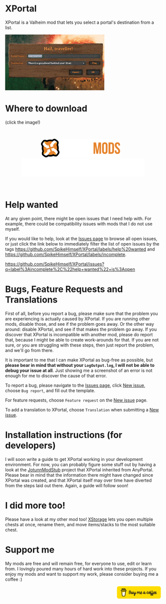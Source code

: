 # XPortal

XPortal is a Valheim mod that lets you select a portal's destination from a list. 

<img src="https://raw.githubusercontent.com/SpikeHimself/XPortal/main/images/controller.gif" height="180" />

# Where to download
(click the image!)

<div align="center">

&nbsp;

[![Nexus Mods](https://raw.githubusercontent.com/SpikeHimself/resources/main/images/thirdparty/nexus-logo-small.png)](https://www.nexusmods.com/valheim/mods/2239) &nbsp;&nbsp;&nbsp; [![Thunderstore](https://raw.githubusercontent.com/SpikeHimself/resources/main/images/thirdparty/thunderstore-logo-small.png)](https://valheim.thunderstore.io/package/SpikeHimself/XPortal/)

&nbsp;

</div>

# Help wanted

At any given point, there might be open issues that I need help with. For example, there could be compatibility issues with mods that I do not use myself. 

If you would like to help, look at the [Issues page](https://github.com/SpikeHimself/XPortal/issues) to browse all open issues, or just click the link below to immediately filter the list of open issues by the tags https://github.com/SpikeHimself/XPortal/labels/help%20wanted and https://github.com/SpikeHimself/XPortal/labels/incomplete.

https://github.com/SpikeHimself/XPortal/issues?q=label%3Aincomplete%2C%22help+wanted%22+is%3Aopen


# Bugs, Feature Requests and Translations

First of all, before you report a bug, please make sure that the problem you are experiencing is actually caused by XPortal. If you are running other mods, disable those, and see if the problem goes away. Or the other way around: disable XPortal, and see if that makes the problem go away. If you discover that XPortal is incompatible with another mod, please do report that, because I might be able to create work-arounds for that. If you are not sure, or you are struggling with these steps, then just report the problem, and we'll go from there.

It is important to me that I can make XPortal as bug-free as possible, but **please bear in mind that without your `LogOutput.log`, I will not be able to debug your issue at all**. Just showing me a screenshot of an error is not enough for me to discover the cause of that error.

To report a bug, please navigate to the [Issues page](https://github.com/SpikeHimself/XPortal/issues), click [New issue](https://github.com/SpikeHimself/XPortal/issues/new/choose), choose `Bug report`, and fill out the template.

For feature requests, choose `Feature request` on the [New issue](https://github.com/SpikeHimself/XPortal/issues/new/choose) page.

To add a translation to XPortal, choose `Translation` when submitting a [New issue](https://github.com/SpikeHimself/XPortal/issues/new/choose).


# Installation instructions (for developers)

I will soon write a guide to get XPortal working in your development environment. For now, you can probably figure some stuff out by having a look at the [JotunnModStub](https://github.com/Valheim-Modding/JotunnModStub) project that XPortal inherited from AnyPortal. Please bear in mind that the information there might have changed since XPortal was created, and that XPortal itself may over time have diverted from the steps laid out there. Again, a guide will follow soon!


# I did more too!

Please have a look at my other mod too! [XStorage](https://www.nexusmods.com/valheim/mods/2290) lets you open multiple chests at once, rename them, and move items/stacks to the most suitable chest.


# Support me

My mods are free and will remain free, for everyone to use, edit or learn from. I lovingly poured many hours of hard work into these projects. If you enjoy my mods and want to support my work, please consider buying me a coffee :)

[<img src="https://raw.githubusercontent.com/SpikeHimself/resources/main/images/thirdparty/buy-me-a-coffee-small.png" align="right" />](https://www.buymeacoffee.com/SpikeHimself)
